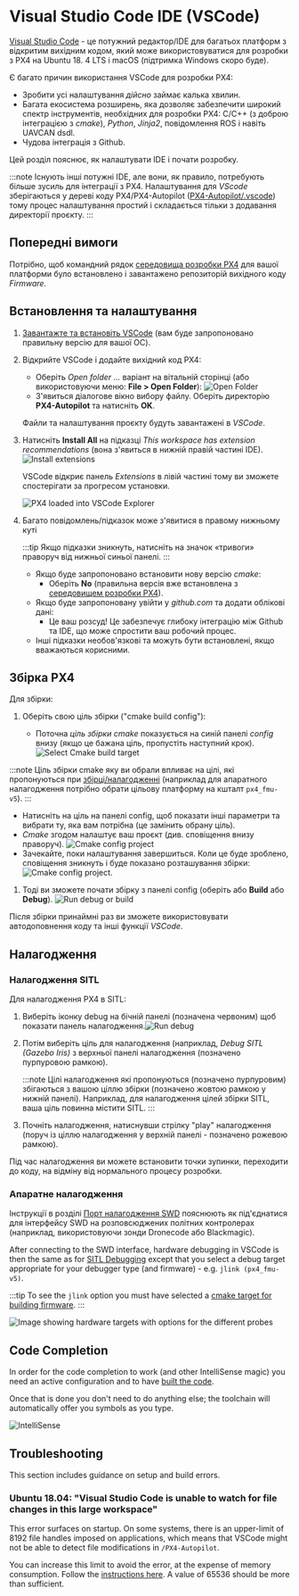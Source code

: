 # Visual Studio Code IDE (VSCode)

[Visual Studio Code](https://code.visualstudio.com/) - це потужний редактор/IDE для багатьох платформ з відкритим вихідним кодом, який може використовуватися для розробки з PX4 на Ubuntu 18. 4 LTS і macOS (підтримка Windows скоро буде).

Є багато причин використання VSCode для розробки PX4:

- Зробити усі налаштування _дійсно_ займає калька хвилин.
- Багата екосистема розширень, яка дозволяє забезпечити широкий спектр інструментів, необхідних для розробки PX4: C/C++ (з доброю інтеграцією з _cmake_), _Python_, _Jinja2_, повідомлення ROS і навіть UAVCAN dsdl.
- Чудова інтеграція з Github.

Цей розділ пояснює, як налаштувати IDE і почати розробку.

:::note
Існують інші потужні IDE, але вони, як правило, потребують більше зусиль для інтеграції з PX4. Налаштування для _VScode_ зберігаються у дереві коду PX4/PX4-Autopilot ([PX4-Autopilot/.vscode](https://github.com/PX4/PX4-Autopilot/tree/main/.vscode)) тому процес налаштування простий і складається тільки з додавання директорії проєкту.
:::

## Попередні вимоги

Потрібно, щоб командний рядок [середовища розробки PX4](../dev_setup/dev_env.md) для вашої платформи було встановлено і завантажено репозиторій вихідного коду _Firmware_.

## Встановлення та налаштування

1. [Завантажте та встановіть VSCode](https://code.visualstudio.com/) (вам буде запропоновано правильну версію для вашої ОС).
1. Відкрийте VSCode і додайте вихідний код PX4:

   - Оберіть _Open folder ..._ варіант на вітальній сторінці (або використовуючи меню:  **File > Open Folder**): ![Open Folder](../../assets/toolchain/vscode/welcome_open_folder.jpg)
   - З'явиться діалогове вікно вибору файлу. Оберіть директорію **PX4-Autopilot** та натисніть **OK**.

   Файли та налаштування проєкту будуть завантажені в _VSCode_.

1. Натисніть **Install All** на підказці _This workspace has extension recommendations_ (вона з'явиться в нижній правій частині IDE). ![Install extensions](../../assets/toolchain/vscode/prompt_install_extensions.jpg)

   VSCode відкриє панель _Extensions_ в лівій частині тому ви зможете спостерігати за прогресом установки.

   ![PX4 loaded into VSCode Explorer](../../assets/toolchain/vscode/installing_extensions.jpg)

1. Багато повідомлень/підказок може з'явитися в правому нижньому куті

   :::tip
Якщо підказки зникнуть, натисніть на значок «тривоги» праворуч від нижньої синьої панелі.
:::

   - Якщо буде запропоновано встановити нову версію _cmake_:
     - Оберіть **No** (правильна версія вже встановлена з [середовищем розробки PX4](../dev_setup/dev_env.md)).
   - Якщо буде запропоновану увійти у _github.com_ та додати облікові дані:
     - Це ваш розсуд! Це забезпечує глибоку інтеграцію між Github та IDE, що може спростити ваш робочий процес.
   - Інші підказки необов'язкові та можуть бути встановлені, якщо вважаються корисними. <!-- perhaps add screenshot of these prompts -->

<a id="building"></a>

## Збірка PX4

Для збірки:

1. Оберіть свою ціль збірки ("cmake build config"):

   - Поточна _ціль збірки cmake_ показується на синій панелі _config_ внизу (якщо це бажана ціль, пропустіть наступний крок). ![Select Cmake build target](../../assets/toolchain/vscode/cmake_build_config.jpg)

:::note
Ціль збірки cmake яку ви обрали впливає на цілі, які пропонуються при  [збірці/налагодженні](#debugging) (наприклад для апаратного налагодження потрібно обрати цільову платформу на кшталт `px4_fmu-v5`).
:::

   - Натисніть на ціль на панелі config, щоб показати інші параметри та вибрати ту, яка вам потрібна (це замінить обрану ціль).
   - _Cmake_ згодом налаштує ваш проєкт (див. сповіщення внизу праворуч). ![Cmake config project](../../assets/toolchain/vscode/cmake_configuring_project.jpg)
   - Зачекайте, поки налаштування завершиться. Коли це буде зроблено, сповіщення зникнуть і буде показано розташування збірки: ![Cmake config project](../../assets/toolchain/vscode/cmake_configuring_project_done.jpg).

1. Тоді ви зможете почати збірку з панелі config (оберіть або **Build** або **Debug**). ![Run debug or build](../../assets/toolchain/vscode/run_debug_build.jpg)

Після збірки принаймні раз ви зможете використовувати автодоповнення коду та інші функції _VSCode_.

## Налагодження

<a id="debugging_sitl"></a>

### Налагодження SITL

Для налагодження PX4 в SITL:

1. Виберіть іконку debug на бічній панелі (позначена червоним) щоб показати панель налагодження.![Run debug](../../assets/toolchain/vscode/vscode_debug.jpg)

1. Потім виберіть ціль для налагодження (наприклад, _Debug SITL (Gazebo Iris)_ з верхньої панелі налагодження (позначено пурпуровою рамкою).

   :::note
Цілі налагодження які пропонуються (позначено пурпуровим) збігаються з вашою ціллю збірки (позначено жовтою рамкою у нижній панелі).
Наприклад, для налагодження цілей збірки SITL, ваша ціль повинна містити SITL.
:::

1. Почніть налагодження, натиснувши стрілку "play" налагодження (поруч із ціллю налагодження у верхній панелі - позначено рожевою рамкою).

Під час налагодження ви можете встановити точки зупинки, переходити до коду, на відміну від нормального процесу розробки.

### Апаратне налагодження

Інструкції в розділі [Порт налагодження SWD](../debug/swd_debug.md) пояснюють як під'єднатися для інтерфейсу SWD на розповсюджених політних контролерах (наприклад, використовуючи зонди Dronecode або Blackmagic).

After connecting to the SWD interface, hardware debugging in VSCode is then the same as for [SITL Debugging](#debugging_sitl) except that you select a debug target appropriate for your debugger type (and firmware) - e.g. `jlink (px4_fmu-v5)`.

:::tip
To see the `jlink` option you must have selected a [cmake target for building firmware](#building-px4).
:::

![Image showing hardware targets with options for the different probes](../../assets/toolchain/vscode/vscode_hardware_debugging_options.png)

<a id="code completion"></a>

## Code Completion

In order for the code completion to work (and other IntelliSense magic) you need an active configuration and to have [built the code](#building).

Once that is done you don't need to do anything else; the toolchain will automatically offer you symbols as you type.

![IntelliSense](../../assets/toolchain/vscode/vscode_intellisense.jpg)

## Troubleshooting

This section includes guidance on setup and build errors.

### Ubuntu 18.04: "Visual Studio Code is unable to watch for file changes in this large workspace"

This error surfaces on startup. On some systems, there is an upper-limit of 8192 file handles imposed on applications, which means that VSCode might not be able to detect file modifications in `/PX4-Autopilot`.

You can increase this limit to avoid the error, at the expense of memory consumption. Follow the [instructions here](https://code.visualstudio.com/docs/setup/linux#_visual-studio-code-is-unable-to-watch-for-file-changes-in-this-large-workspace-error-enospc). A value of 65536 should be more than sufficient.
